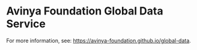 # Avinya Foundation Global Data Service

For more information, see: https://avinya-foundation.github.io/global-data.

